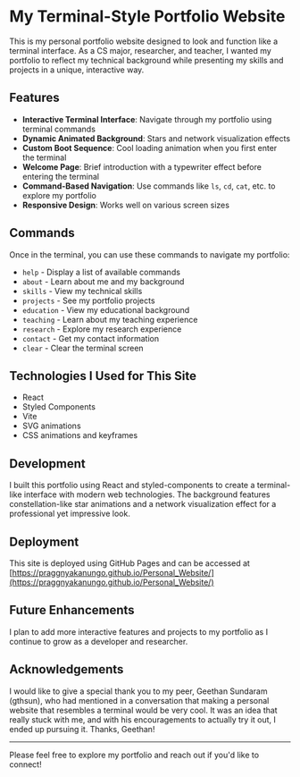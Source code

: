 # My Terminal-Style Portfolio Website

This is my personal portfolio website designed to look and function like a terminal interface. As a CS major, researcher, and teacher, I wanted my portfolio to reflect my technical background while presenting my skills and projects in a unique, interactive way.

## Features

- **Interactive Terminal Interface**: Navigate through my portfolio using terminal commands
- **Dynamic Animated Background**: Stars and network visualization effects
- **Custom Boot Sequence**: Cool loading animation when you first enter the terminal
- **Welcome Page**: Brief introduction with a typewriter effect before entering the terminal
- **Command-Based Navigation**: Use commands like `ls`, `cd`, `cat`, etc. to explore my portfolio
- **Responsive Design**: Works well on various screen sizes

## Commands

Once in the terminal, you can use these commands to navigate my portfolio:

- `help` - Display a list of available commands
- `about` - Learn about me and my background
- `skills` - View my technical skills
- `projects` - See my portfolio projects
- `education` - View my educational background
- `teaching` - Learn about my teaching experience
- `research` - Explore my research experience
- `contact` - Get my contact information
- `clear` - Clear the terminal screen

## Technologies I Used for This Site

- React
- Styled Components
- Vite
- SVG animations
- CSS animations and keyframes

## Development

I built this portfolio using React and styled-components to create a terminal-like interface with modern web technologies. The background features constellation-like star animations and a network visualization effect for a professional yet impressive look.

## Deployment

This site is deployed using GitHub Pages and can be accessed at [https://praggnyakanungo.github.io/Personal_Website/](https://praggnyakanungo.github.io/Personal_Website/)

## Future Enhancements

I plan to add more interactive features and projects to my portfolio as I continue to grow as a developer and researcher.

## Acknowledgements

I would like to give a special thank you to my peer, Geethan Sundaram (gthsun), who had mentioned in a conversation that making a personal website that resembles a terminal would be very cool. It was an idea that really stuck with me, and with his encouragements to actually try it out, I ended up pursuing it. Thanks, Geethan! 

---

Please feel free to explore my portfolio and reach out if you'd like to connect!
